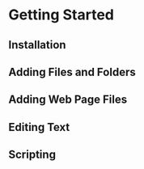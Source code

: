 # Getting Started

## Installation

## Adding Files and Folders

## Adding Web Page Files

## Editing Text

## Scripting